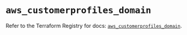 # `aws_customerprofiles_domain`

Refer to the Terraform Registry for docs: [`aws_customerprofiles_domain`](https://registry.terraform.io/providers/hashicorp/aws/6.0.0/docs/resources/customerprofiles_domain).
